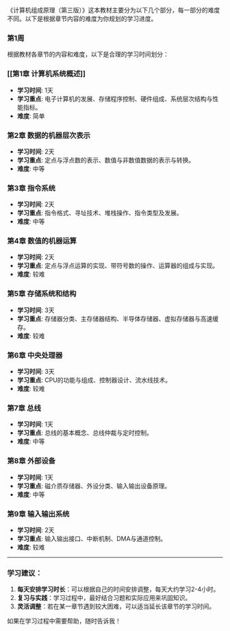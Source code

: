 《计算机组成原理（第三版）》这本教材主要分为以下几个部分，每一部分的难度不同。以下是根据章节内容的难度为你规划的学习进度。

### 第1周

根据教材各章节的内容和难度，以下是合理的学习时间划分：

### **[[第1章 计算机系统概述]]**

- **学习时间**: 1天
- **学习重点**: 电子计算机的发展、存储程序控制、硬件组成、系统层次结构与性能指标。
- **难度**: 简单

### **第2章 数据的机器层次表示**

- **学习时间**: 2天
- **学习重点**: 定点与浮点数的表示、数值与非数值数据的表示与转换。
- **难度**: 中等

### **第3章 指令系统**

- **学习时间**: 2天
- **学习重点**: 指令格式、寻址技术、堆栈操作、指令类型及发展。
- **难度**: 中等

### **第4章 数值的机器运算**

- **学习时间**: 2天
- **学习重点**: 定点与浮点运算的实现、带符号数的操作、运算器的组成与实现。
- **难度**: 较难

### **第5章 存储系统和结构**

- **学习时间**: 3天
- **学习重点**: 存储器分类、主存储器结构、半导体存储器、虚拟存储器与高速缓存。
- **难度**: 较难

### **第6章 中央处理器**

- **学习时间**: 3天
- **学习重点**: CPU的功能与组成、控制器设计、流水线技术。
- **难度**: 较难

### **第7章 总线**

- **学习时间**: 1天
- **学习重点**: 总线的基本概念、总线仲裁与定时控制。
- **难度**: 中等

### **第8章 外部设备**

- **学习时间**: 1天
- **学习重点**: 磁介质存储器、外设分类、输入输出设备原理。
- **难度**: 中等

### **第9章 输入输出系统**

- **学习时间**: 2天
- **学习重点**: 输入输出接口、中断机制、DMA与通道控制。
- **难度**: 较难

---

### 学习建议：

1. **每天安排学习时长**：可以根据自己的时间安排调整，每天大约学习2-4小时。
2. **复习与实践**：学习过程中，最好结合习题和实际应用来巩固知识。
3. **灵活调整**：若在某一章节遇到较大困难，可以适当延长该章节的学习时间。

如果在学习过程中需要帮助，随时告诉我！